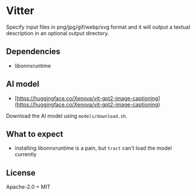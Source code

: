 # Vitter

Specify input files in png/jpg/gif/webp/svg format and it will output a textual description
in an optional output directory.

## Dependencies
- libonnxruntime

## AI model
- [https://huggingface.co/Xenova/vit-gpt2-image-captioning](https://huggingface.co/Xenova/vit-gpt2-image-captioning)

Download the AI model using `models/download.sh`.

## What to expect
- installing libonnxruntime is a pain, but `tract` can't load the model currently

## License
Apache-2.0 + MIT